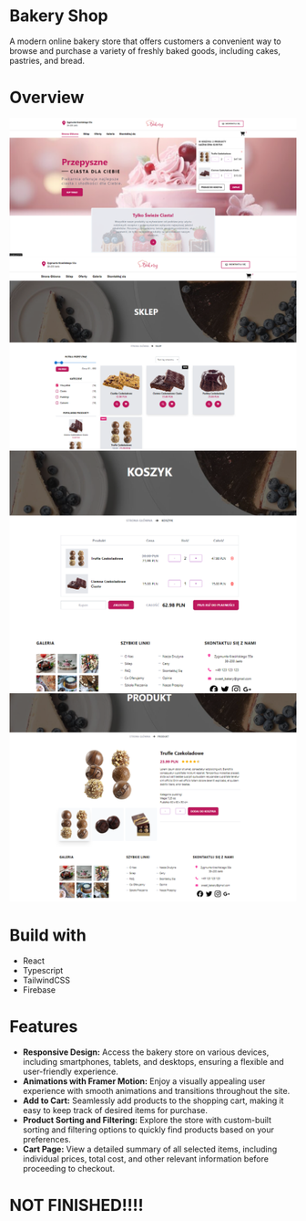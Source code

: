 # Bakery Shop
A modern online bakery store that offers customers a convenient way to browse and purchase a variety of freshly baked goods, including cakes, pastries, and bread.

# Overview
![mainPage](src/assets/PREVIEW/mainpage.png)
![shopPage](src/assets/PREVIEW/shop.png)
![cartPage](src/assets/PREVIEW/koszyk.png)
![singleProductPage](src/assets/PREVIEW/singleproduct.png)

# Build with
- React
- Typescript
- TailwindCSS
- Firebase

# Features
- **Responsive Design:** Access the bakery store on various devices, including smartphones, tablets, and desktops, ensuring a flexible and user-friendly experience.
- **Animations with Framer Motion:** Enjoy a visually appealing user experience with smooth animations and transitions throughout the site.
- **Add to Cart:** Seamlessly add products to the shopping cart, making it easy to keep track of desired items for purchase.
- **Product Sorting and Filtering:** Explore the store with custom-built sorting and filtering options to quickly find products based on your preferences.
- **Cart Page:** View a detailed summary of all selected items, including individual prices, total cost, and other relevant information before proceeding to checkout.


# NOT FINISHED!!!!
